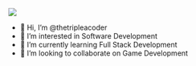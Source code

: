 ![](https://komarev.com/ghpvc/?username=your-github-username&label=PROFILE+VIEWS)
- 👋 Hi, I’m @thetripleacoder
- 👀 I’m interested in Software Development
- 🌱 I’m currently learning Full Stack Development
- 💞️ I’m looking to collaborate on Game Development



<!-- [![Anurag's GitHub stats](https://github-readme-stats.vercel.app/api?username=thetripleacoder)](https://github.com/anuraghazra/github-readme-stats) -->

<!-- [![Top Langs](https://github-readme-stats.vercel.app/api/top-langs/?username=thetripleacoder&layout=compact)](https://github.com/anuraghazra/github-readme-stats) -->

<!---
thetripleacoder/thetripleacoder is a ✨ special ✨ repository because its `README.md` (this file) appears on your GitHub profile.
You can click the Preview link to take a look at your changes.
--->
